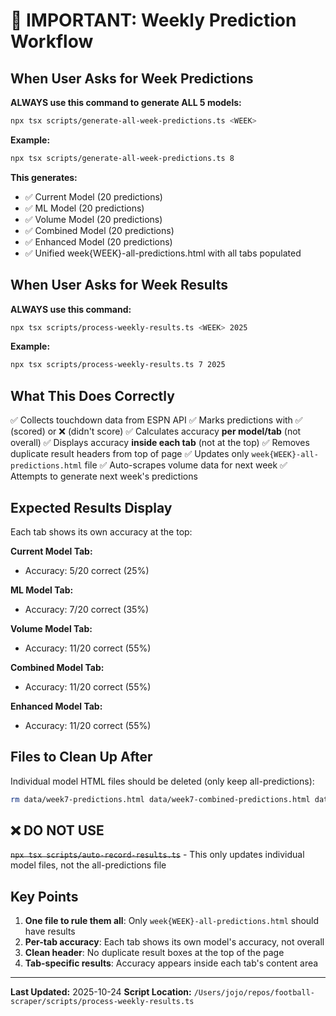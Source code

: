 # 🚨 IMPORTANT: Weekly Prediction Workflow

## When User Asks for Week Predictions

**ALWAYS use this command to generate ALL 5 models:**
```bash
npx tsx scripts/generate-all-week-predictions.ts <WEEK>
```

**Example:**
```bash
npx tsx scripts/generate-all-week-predictions.ts 8
```

**This generates:**
- ✅ Current Model (20 predictions)
- ✅ ML Model (20 predictions)
- ✅ Volume Model (20 predictions)
- ✅ Combined Model (20 predictions)
- ✅ Enhanced Model (20 predictions)
- ✅ Unified week{WEEK}-all-predictions.html with all tabs populated

## When User Asks for Week Results

**ALWAYS use this command:**
```bash
npx tsx scripts/process-weekly-results.ts <WEEK> 2025
```

**Example:**
```bash
npx tsx scripts/process-weekly-results.ts 7 2025
```

## What This Does Correctly

✅ Collects touchdown data from ESPN API
✅ Marks predictions with ✅ (scored) or ❌ (didn't score)
✅ Calculates accuracy **per model/tab** (not overall)
✅ Displays accuracy **inside each tab** (not at the top)
✅ Removes duplicate result headers from top of page
✅ Updates only `week{WEEK}-all-predictions.html` file
✅ Auto-scrapes volume data for next week
✅ Attempts to generate next week's predictions

## Expected Results Display

Each tab shows its own accuracy at the top:

**Current Model Tab:**
- Accuracy: 5/20 correct (25%)

**ML Model Tab:**
- Accuracy: 7/20 correct (35%)

**Volume Model Tab:**
- Accuracy: 11/20 correct (55%)

**Combined Model Tab:**
- Accuracy: 11/20 correct (55%)

**Enhanced Model Tab:**
- Accuracy: 11/20 correct (55%)

## Files to Clean Up After

Individual model HTML files should be deleted (only keep all-predictions):
```bash
rm data/week7-predictions.html data/week7-combined-predictions.html data/week7-enhanced-predictions.html
```

## ❌ DO NOT USE

~~`npx tsx scripts/auto-record-results.ts`~~ - This only updates individual model files, not the all-predictions file

## Key Points

1. **One file to rule them all**: Only `week{WEEK}-all-predictions.html` should have results
2. **Per-tab accuracy**: Each tab shows its own model's accuracy, not overall
3. **Clean header**: No duplicate result boxes at the top of the page
4. **Tab-specific results**: Accuracy appears inside each tab's content area

---

**Last Updated:** 2025-10-24
**Script Location:** `/Users/jojo/repos/football-scraper/scripts/process-weekly-results.ts`
